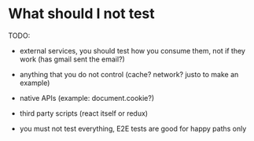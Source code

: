 # What should I not test

TODO:

- external services, you should test how you consume them, not if they work (has gmail sent the email?)

- anything that you do not control (cache? network? justo to make an example)

- native APIs (example: document.cookie?)

- third party scripts (react itself or redux)

- you must not test everything, E2E tests are good for happy paths only
